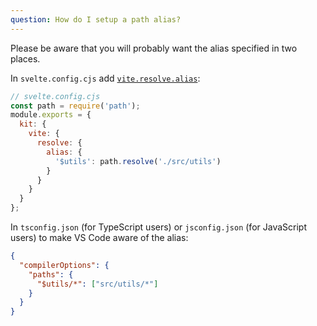 ```yaml
---
question: How do I setup a path alias?
---
```


Please be aware that you will probably want the alias specified in two places.

In `svelte.config.cjs` add [`vite.resolve.alias`](https://vitejs.dev/config/#resolve-alias):

```js
// svelte.config.cjs
const path = require('path');
module.exports = {
  kit: {
    vite: {
      resolve: {
        alias: {
          '$utils': path.resolve('./src/utils')
        }
      }
    }
  }
};
```

In `tsconfig.json` (for TypeScript users) or `jsconfig.json` (for JavaScript users) to make VS Code aware of the alias:

```json
{
  "compilerOptions": {
    "paths": {
      "$utils/*": ["src/utils/*"]
    }
  }
}
```
